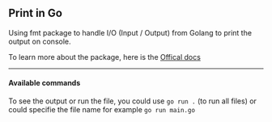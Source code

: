## Print in Go

Using fmt package to handle I/O (Input / Output) from Golang to print the output on console. 

To learn more about the package, here is the [Offical docs](https://pkg.go.dev/fmt)

----

#### Available commands
To see the output or run the file, you could use ``` go run . ``` (to run all files) or could specifie the file name for example ``` go run main.go ```
